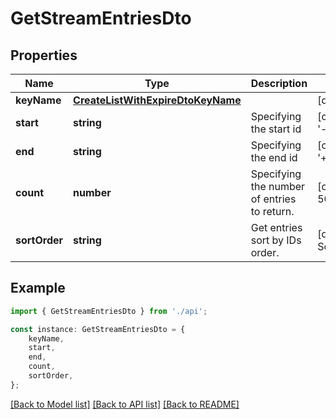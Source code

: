 # GetStreamEntriesDto


## Properties

Name | Type | Description | Notes
------------ | ------------- | ------------- | -------------
**keyName** | [**CreateListWithExpireDtoKeyName**](CreateListWithExpireDtoKeyName.md) |  | [default to undefined]
**start** | **string** | Specifying the start id | [optional] [default to '-']
**end** | **string** | Specifying the end id | [optional] [default to '+']
**count** | **number** | Specifying the number of entries to return. | [optional] [default to 500]
**sortOrder** | **string** | Get entries sort by IDs order. | [default to SortOrderEnum_Desc]

## Example

```typescript
import { GetStreamEntriesDto } from './api';

const instance: GetStreamEntriesDto = {
    keyName,
    start,
    end,
    count,
    sortOrder,
};
```

[[Back to Model list]](../README.md#documentation-for-models) [[Back to API list]](../README.md#documentation-for-api-endpoints) [[Back to README]](../README.md)
